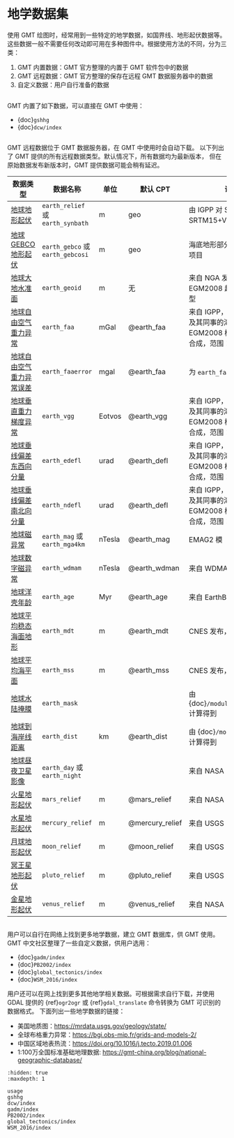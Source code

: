 # 地学数据集

使用 GMT 绘图时，经常用到一些特定的地学数据，如国界线、地形起伏数据等。
这些数据一般不需要任何改动即可用在多种图件中。根据使用方法的不同，分为三类：

1. GMT 内置数据：GMT 官方整理的内置于 GMT 软件包中的数据
2. GMT 远程数据：GMT 官方整理的保存在远程 GMT 数据服务器中的数据
3. 自定义数据：用户自行准备的数据

```{rubric} GMT 内置数据
```

GMT 内置了如下数据，可以直接在 GMT 中使用：

- {doc}`gshhg`
- {doc}`dcw/index`

```{rubric} GMT 远程数据
```

GMT 远程数据位于 GMT 数据服务器，在 GMT 中使用时会自动下载。
以下列出了 GMT 提供的所有远程数据类型。默认情况下，所有数据均为最新版本，
但在原始数据发布新版本时，GMT 提供数据可能会稍有延迟。

| 数据类型                                                                                              | 数据名称                              | 单位  | 默认 CPT        | 说明                                                  |
|-------------------------------------------------------------------------------------------------------|---------------------------------------|-------|-----------------|-------------------------------------------------------|
| [地球地形起伏](https://www.generic-mapping-tools.org/remote-datasets/earth-relief.html)               | `earth_relief` 或 <br>`earth_synbath` | m     | geo             | 由 IGPP 对 Scripps SRTM15+V2.6 重采样得到             |
| [地球 GEBCO 地形起伏](https://www.generic-mapping-tools.org/remote-datasets/earth-gebco.html)         | `earth_gebco` 或 <br>`earth_gebcosi`  | m     | geo             | 海底地形部分来自 GEBCO 项目                           |
| [地球大地水准面](https://www.generic-mapping-tools.org/remote-datasets/earth-geoid.html)              | `earth_geoid`                         | m     | 无              | 来自 NGA 发布的 EGM2008 超高阶重力场模型              |
| [地球自由空气重力异常](https://www.generic-mapping-tools.org/remote-datasets/earth-faa.html)          | `earth_faa`                           | mGal  | @earth_faa      | 来自 IGPP，由 Sandwell 及其同事的海洋部分和 EGM2008 模型的陆地部分合成，范围：±80˚ |
| [地球自由空气重力异常误差](https://www.generic-mapping-tools.org/remote-datasets/earth-faaerror.html) | `earth_faaerror`                      | mgal  | @earth_faa      | 为 `earth_faa` 的伴随数据                             |
| [地球垂直重力梯度异常](https://www.generic-mapping-tools.org/remote-datasets/earth-vgg.html)          | `earth_vgg`                           | Eotvos| @earth_vgg      | 来自 IGPP，由 Sandwell 及其同事的海洋部分和 EGM2008 模型的陆地部分合成，范围：±80˚ |
| [地球垂线偏差东西向分量](https://www.generic-mapping-tools.org/remote-datasets/earth-edefl.html)      | `earth_edefl`                         | urad  | @earth_defl     | 来自 IGPP，由 Sandwell 及其同事的海洋部分和 EGM2008 模型的陆地部分合成，范围：±80˚ |
| [地球垂线偏差南北向分量](https://www.generic-mapping-tools.org/remote-datasets/earth-ndefl.html)      | `earth_ndefl`                         | urad  | @earth_defl     | 来自 IGPP，由 Sandwell 及其同事的海洋部分和 EGM2008 模型的陆地部分合成，范围：±80˚ |
| [地球磁异常](https://www.generic-mapping-tools.org/remote-datasets/earth-mag.html)                    | `earth_mag` 或 <br>`earth_mga4km`     | nTesla| @earth_mag      | EMAG2 模                                              |
| [地球数字磁异常](https://www.generic-mapping-tools.org/remote-datasets/earth-wdmam.html)              | `earth_wdmam`                         | nTesla| @earth_wdman    | 来自 WDMAM 项目                                       |
| [地球洋壳年龄](https://www.generic-mapping-tools.org/remote-datasets/earth-age.html)                  | `earth_age`                           | Myr   | @earth_age      | 来自 EarthByte                                        |
| [地球平均稳态海面地形](https://www.generic-mapping-tools.org/remote-datasets/earth-mdt.html)          | `earth_mdt`                           | m     | @earth_mdt      | CNES 发布，IGPP 重处理                                |
| [地球平均海平面](https://www.generic-mapping-tools.org/remote-datasets/earth-mss.html)                | `earth_mss`                           | m     | @earth_mss      | CNES 发布，IGPP 重处理                                |
| [地球水陆掩膜](https://www.generic-mapping-tools.org/remote-datasets/earth-mask.html)                 | `earth_mask`                          |       |                 | 由 {doc}`/module/grdlandmask` 计算得到                |
| [地球到海岸线距离](https://www.generic-mapping-tools.org/remote-datasets/earth-dist.html)             | `earth_dist`                          | km    | @earth_dist     | 由 {doc}`/module/grdmath` 计算得到                    |
| [地球昼夜卫星影像](https://www.generic-mapping-tools.org/remote-datasets/earth-daynight.html)         | `earth_day` 或 <br>`earth_night`      |       |                 | 来自 NASA                                             |
| [火星地形起伏](https://www.generic-mapping-tools.org/remote-datasets/mars-relief.html)                | `mars_relief`                         | m     | @mars_relief    | 来自 NASA                                             |
| [水星地形起伏](https://www.generic-mapping-tools.org/remote-datasets/mercury-relief.html)             | `mercury_relief`                      | m     | @mercury_relief | 来自 USGS                                             |
| [月球地形起伏](https://www.generic-mapping-tools.org/remote-datasets/moon-relief.html)                | `moon_relief`                         | m     | @moon_relief    | 来自 USGS                                             |
| [冥王星地形起伏](https://www.generic-mapping-tools.org/remote-datasets/pluto-relief.html)             | `pluto_relief`                        | m     | @pluto_relief   | 来自 USGS                                             |
| [金星地形起伏](https://www.generic-mapping-tools.org/remote-datasets/venus-relief.html)               | `venus_relief`                        | m     | @venus_relief   | 来自 NASA                                             |


```{rubric} 自定义数据
```

用户可以自行在网络上找到更多地学数据，建立 GMT 数据库，供 GMT 使用。
GMT 中文社区整理了一些自定义数据，供用户选用：

- {doc}`gadm/index`
- {doc}`PB2002/index`
- {doc}`global_tectonics/index`
- {doc}`WSM_2016/index`

用户还可以在网上找到更多其他地学相关数据。可根据需求自行下载，并使用 GDAL 提供的
{ref}`ogr2ogr` 或 {ref}`gdal_translate` 命令转换为 GMT 可识别的数据格式。
下面列出一些地学数据的链接：

- 美国地质图：<https://mrdata.usgs.gov/geology/state/>
- 全球布格重力异常：<https://bgi.obs-mip.fr/grids-and-models-2/>
- 中国区域地表热流：<https://doi.org/10.1016/j.tecto.2019.01.006>
- 1:100万全国标准基础地理数据: <https://gmt-china.org/blog/national-geographic-database/>

```{toctree}
:hidden: true
:maxdepth: 1

usage
gshhg
dcw/index
gadm/index
PB2002/index
global_tectonics/index
WSM_2016/index
```
